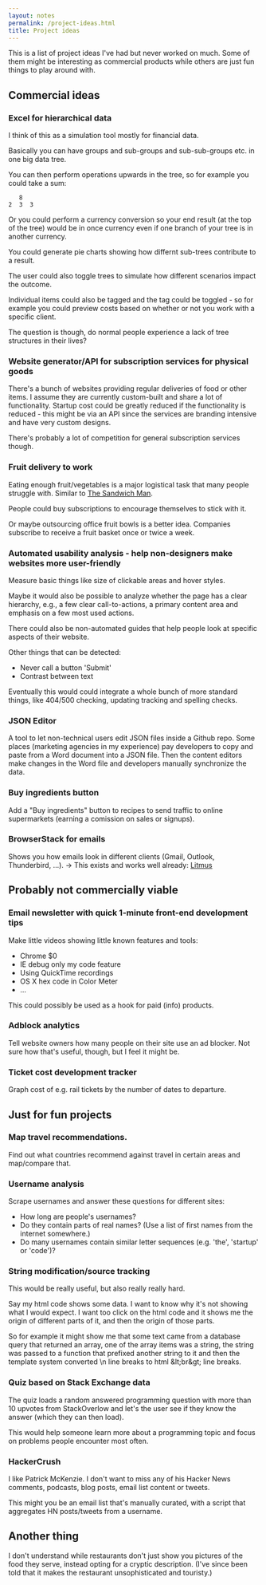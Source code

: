 ```yaml
---
layout: notes
permalink: /project-ideas.html
title: Project ideas
---
```


This is a list of project ideas I've had but never worked on much.
Some of them might be interesting as commercial products while others are just fun things to play around with.

## Commercial ideas

### Excel for hierarchical data

I think of this as a simulation tool mostly for financial data.

Basically you can have groups and sub-groups and sub-sub-groups etc. in one big data tree.

You can then perform operations upwards in the tree, so for example you could take a sum:

       8
    2  3  3
    

Or you could perform a currency conversion so your end result (at the top of the tree) would be in once currency even if one branch of your tree is in another currency.

You could generate pie charts showing how differnt sub-trees contribute to a result.

The user could also toggle trees to simulate how different scenarios impact the outcome.

Individual items could also be tagged and the tag could be toggled - so for example you could preview costs based on whether or not you work with a specific client.

The question is though, do normal people experience a lack of tree structures in their lives?

### Website generator/API for subscription services for physical goods

There's a bunch of websites providing regular deliveries of food or other items. I assume they are currently custom-built and share a lot of functionality. Startup cost could be greatly reduced if the functionality is reduced - this might be via an API since the services are branding intensive and have very custom designs.

There's probably a lot of competition for general subscription services though.

### Fruit delivery to work

Eating enough fruit/vegetables is a major logistical task that many people struggle with. Similar to [The Sandwich Man](https://twitter.com/sandwichman8).

People could buy subscriptions to encourage themselves to stick with it.

Or maybe outsourcing office fruit bowls is a better idea. Companies subscribe to receive a fruit basket once or twice a week.

### Automated usability analysis - help non-designers make websites more user-friendly

Measure basic things like size of clickable areas and hover styles.

Maybe it would also be possible to analyze whether the page has a clear hierarchy, e.g., a few clear call-to-actions, a primary content area and emphasis on a few most used actions.

There could also be non-automated guides that help people look at specific aspects of their website.

Other things that can be detected:
- Never call a button 'Submit'
- Contrast between text

Eventually this would could integrate a whole bunch of more standard things, like 404/500 checking, updating tracking and spelling checks.

### JSON Editor

A tool to let non-technical users edit JSON files inside a Github repo. Some places (marketing agencies in my experience) pay developers to copy and paste from a Word document into a JSON file. Then the content editors make changes in the Word file and developers manually synchronize the data.

### Buy ingredients button

Add a "Buy ingredients" button to recipes to send traffic to online supermarkets (earning a comission on sales or signups).

### BrowserStack for emails

Shows you how emails look in different clients (Gmail, Outlook, Thunderbird, ...). -> This exists and works well already: [Litmus](https://litmus.com/)

## Probably not commercially viable

### Email newsletter with quick 1-minute front-end development tips

Make little videos showing little known features and tools:

- Chrome $0
- IE debug only my code feature
- Using QuickTime recordings
- OS X hex code in Color Meter
- ...

This could possibly be used as a hook for paid (info) products.

### Adblock analytics

Tell website owners how many people on their site use an ad blocker.
Not sure how that's useful, though, but I feel it might be.

### Ticket cost development tracker 

Graph cost of e.g. rail tickets by the number of dates to departure.

## Just for fun projects

### Map travel recommendations.

Find out what countries recommend against travel in certain areas and map/compare that.

### Username analysis

Scrape usernames and answer these questions for different sites:
- How long are people's usernames?
- Do they contain parts of real names? (Use a list of first names from the internet somewhere.)
- Do many usernames contain similar letter sequences (e.g. 'the', 'startup' or 'code')?

### String modification/source tracking

This would be really useful, but also really really hard.

Say my html code shows some data. I want to know why it's not showing what I would expect. I want too click on the html code and it shows me the origin of different parts of it, and then the origin of those parts.

So for example it might show me that some text came from a database query that returned an array, one of the array items was a string, the string was passed to a function that prefixed another string to it and then the template system converted \n line breaks to html \&lt;br\&gt; line breaks.

### Quiz based on Stack Exchange data

The quiz loads a random answered programming question with more than 10 upvotes from StackOverlow and let's the user see if they know the answer (which they can then load).

This would help someone learn more about a programming topic and focus on  problems people encounter most often.

### HackerCrush

I like Patrick McKenzie. I don't want to miss any of his Hacker News comments, podcasts, blog posts, email list content or tweets.

This might you be an email list that's manually curated, with a script that aggregates HN posts/tweets from a username.

## Another thing

I don't understand while restaurants don't just show you pictures of the food  they serve, instead opting for a cryptic description. (I've since been told that it makes the restaurant unsophisticated and touristy.)
